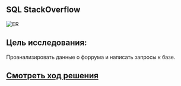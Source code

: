 ## SQL  StackOverflow

<img src="https://pictures.s3.yandex.net/resources/Frame_353_1_1664969703.png" alt="ER"/>


## Цель исследования:

Проанализировать данные о форрума и написать запросы к базе.


## [Cмотреть ход решения](https://github.com/laringerman/portfolio/blob/main/07-stack_overflow/1.0-lgg-SQL_StackOverflow.ipynb)